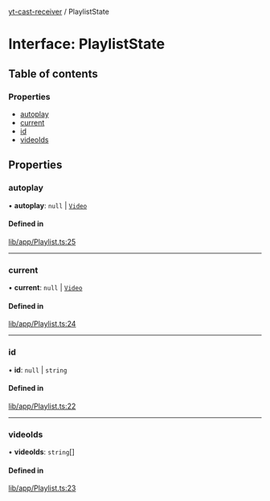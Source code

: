 [yt-cast-receiver](../README.md) / PlaylistState

# Interface: PlaylistState

## Table of contents

### Properties

- [autoplay](PlaylistState.md#autoplay)
- [current](PlaylistState.md#current)
- [id](PlaylistState.md#id)
- [videoIds](PlaylistState.md#videoids)

## Properties

### autoplay

• **autoplay**: ``null`` \| [`Video`](Video.md)

#### Defined in

[lib/app/Playlist.ts:25](https://github.com/patrickkfkan/yt-cast-receiver/blob/64eea67/src/lib/app/Playlist.ts#L25)

___

### current

• **current**: ``null`` \| [`Video`](Video.md)

#### Defined in

[lib/app/Playlist.ts:24](https://github.com/patrickkfkan/yt-cast-receiver/blob/64eea67/src/lib/app/Playlist.ts#L24)

___

### id

• **id**: ``null`` \| `string`

#### Defined in

[lib/app/Playlist.ts:22](https://github.com/patrickkfkan/yt-cast-receiver/blob/64eea67/src/lib/app/Playlist.ts#L22)

___

### videoIds

• **videoIds**: `string`[]

#### Defined in

[lib/app/Playlist.ts:23](https://github.com/patrickkfkan/yt-cast-receiver/blob/64eea67/src/lib/app/Playlist.ts#L23)
